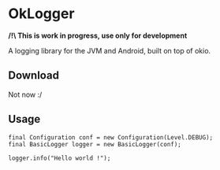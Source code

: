 # OkLogger #

**/!\ This is work in progress, use only for development**

A logging library for the JVM and Android, built on top of okio.

## Download ##

Not now :/

## Usage ##

```
final Configuration conf = new Configuration(Level.DEBUG);
final BasicLogger logger = new BasicLogger(conf);

logger.info("Hello world !");
```
